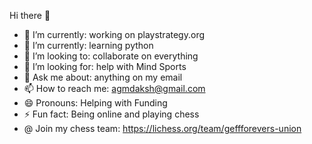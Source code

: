  Hi there 👋

- 🔭 I’m currently: working on playstrategy.org
- 🌱 I’m currently: learning python
- 👯 I’m looking to: collaborate on everything
- 🤔 I’m looking for: help with Mind Sports
- 💬 Ask me about: anything on my email 
- 📫 How to reach me: agmdaksh@gmail.com
- 😄 Pronouns: Helping with Funding
- ⚡ Fun fact: Being online and playing chess 
- @ Join my chess team: https://lichess.org/team/geffforevers-union
